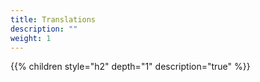 ```yaml
---
title: Translations
description: ""
weight: 1
---
```


{{% children style="h2" depth="1" description="true" %}}


